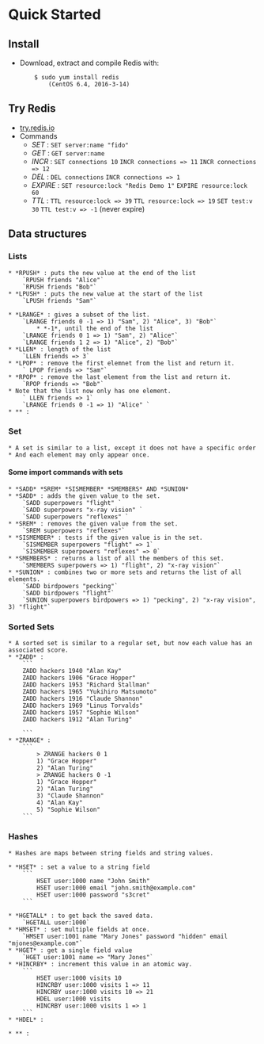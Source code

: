 ﻿
# Quick Started

## Install

* Download, extract and compile Redis with:
    ```
        $ sudo yum install redis
            (CentOS 6.4, 2016-3-14)
    ```
    
## Try Redis

* [try.redis.io](http://try.redis.io/)
* Commands
    * *SET* : 
        `SET server:name "fido"` 
    * *GET* :
        `GET server:name` 
    * *INCR* : 
        `SET connections 10`
        `INCR connections => 11`
        `INCR connections => 12`
    * *DEL* : 
        `DEL connections`
        `INCR connections => 1`
    * *EXPIRE* : 
        `SET resource:lock "Redis Demo 1"`
        `EXPIRE resource:lock 60`
    * *TTL* : 
        `TTL resource:lock => 39`
        `TTL resource:lock => 19`
        `SET test:v 30`
        `TTL test:v => -1`    (never expire)
    
## Data structures
### Lists
    * *RPUSH* : puts the new value at the end of the list
        `RPUSH friends "Alice"`
        `RPUSH friends "Bob"`
    * *LPUSH* : puts the new value at the start of the list
        `LPUSH friends "Sam"`
        
    * *LRANGE* : gives a subset of the list.
        `LRANGE friends 0 -1 => 1) "Sam", 2) "Alice", 3) "Bob"` 
            * *-1*, until the end of the list
        `LRANGE friends 0 1 => 1) "Sam", 2) "Alice"`
        `LRANGE friends 1 2 => 1) "Alice", 2) "Bob"`
    * *LLEN* : length of the list
        `LLEN friends => 3`
    * *LPOP* : remove the first elemnet from the list and return it.
        ` LPOP friends => "Sam"`
    * *RPOP* : remove the last element from the list and return it.
        `RPOP friends => "Bob"`
    * Note that the list now only has one element.
        ` LLEN friends => 1`
        `LRANGE friends 0 -1 => 1) "Alice" `
    * ** : 
### Set
    * A set is similar to a list, except it does not have a specific order
    * And each element may only appear once.
#### Some import commands with sets 
    * *SADD* *SREM* *SISMEMBER* *SMEMBERS* AND *SUNION*
    * *SADD* : adds the given value to the set.
        `SADD superpowers "flight" `
        `SADD superpowers "x-ray vision" `
        `SADD superpowers "reflexes" `
    * *SREM* : removes the given value from the set.
        `SREM superpowers "reflexes"`
    * *SISMEMBER* : tests if the given value is in the set.
        `SISMEMBER superpowers "flight" => 1`
        `SISMEMBER superpowers "reflexes" => 0`
    * *SMEMBERS* : returns a list of all the members of this set.
        `SMEMBERS superpowers => 1) "flight", 2) "x-ray vision"`
    * *SUNION* : combines two or more sets and returns the list of all elements.
        `SADD birdpowers "pecking"`
        `SADD birdpowers "flight"`
        `SUNION superpowers birdpowers => 1) "pecking", 2) "x-ray vision", 3) "flight"`
### Sorted Sets
    * A sorted set is similar to a regular set, but now each value has an associated score.
    * *ZADD* : 
        ```
        ZADD hackers 1940 "Alan Kay"
        ZADD hackers 1906 "Grace Hopper"
        ZADD hackers 1953 "Richard Stallman"
        ZADD hackers 1965 "Yukihiro Matsumoto"
        ZADD hackers 1916 "Claude Shannon"
        ZADD hackers 1969 "Linus Torvalds"
        ZADD hackers 1957 "Sophie Wilson"
        ZADD hackers 1912 "Alan Turing"
        
        ```
    * *ZRANGE* : 
        ```
            > ZRANGE hackers 0 1
            1) "Grace Hopper"
            2) "Alan Turing"
            > ZRANGE hackers 0 -1
            1) "Grace Hopper"
            2) "Alan Turing"
            3) "Claude Shannon"
            4) "Alan Kay"
            5) "Sophie Wilson"
        ```
### Hashes
    * Hashes are maps between string fields and string values.
    
    * *HSET* : set a value to a string field
        ```
            HSET user:1000 name "John Smith"
            HSET user:1000 email "john.smith@example.com"
            HSET user:1000 password "s3cret"        
        ```
        
    * *HGETALL* : to get back the saved data.
        `HGETALL user:1000`
    * *HMSET* : set multiple fields at once.
        `HMSET user:1001 name "Mary Jones" password "hidden" email "mjones@example.com"`
    * *HGET* : get a single field value
        `HGET user:1001 name => "Mary Jones"`
    * *HINCRBY* : increment this value in an atomic way.
        ```
            HSET user:1000 visits 10
            HINCRBY user:1000 visits 1 => 11
            HINCRBY user:1000 visits 10 => 21
            HDEL user:1000 visits
            HINCRBY user:1000 visits 1 => 1        
        ```
    * *HDEL* : 
    
    * ** : 

    
    
    